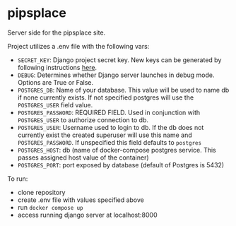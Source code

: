 # pipsplace
Server side for the pipsplace site.  

Project utilizes a .env file with the following vars:

+ `SECRET_KEY`: Django project secret key. New keys can be generated by following instructions [here](https://www.educative.io/answers/how-to-generate-a-django-secretkey).
+ `DEBUG`: Determines whether Django server launches in debug mode. Options are True or False.
+ `POSTGRES_DB`: Name of your database. This value will be used to name db if none currently exists. If not specified postgres will use the `POSTGRES_USER` field value.
+ `POSTGRES_PASSWORD`: REQUIRED FIELD. Used in conjunction with `POSTGRES_USER` to authorize connection to db.
+ `POSTGRES_USER`: Username used to login to db. If the db does not currently exist the created superuser will use this name and `POSTGRES_PASSWORD`. If unspecified this field defaults to `postgres`
+ `POSTGRES_HOST`: db (name of docker-compose postgres service. This passes assigned host value of the container)
+ `POSTGRES_PORT`: port exposed by database (default of Postgres is 5432)

To run:

+ clone repository
+ create .env file with values specified above
+ run `docker compose up`
+ access running django server at localhost:8000
